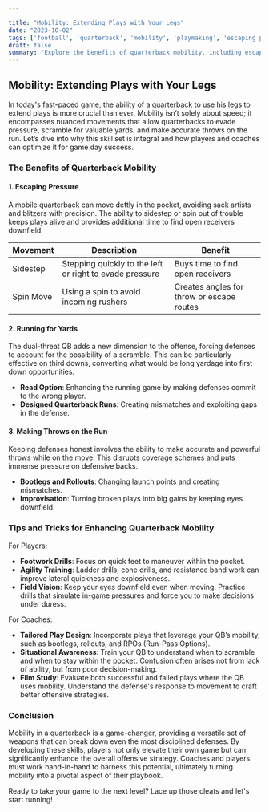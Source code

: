 ```yaml
---

title: "Mobility: Extending Plays with Your Legs"
date: "2023-10-02"
tags: ['football', 'quarterback', 'mobility', 'playmaking', 'escaping pressure', 'scrambling', 'coaching']
draft: false
summary: "Explore the benefits of quarterback mobility, including escaping pressure, running for yards, and making throws on the run."
---
```


## Mobility: Extending Plays with Your Legs

In today's fast-paced game, the ability of a quarterback to use his legs to extend plays is more crucial than ever. Mobility isn’t solely about speed; it encompasses nuanced movements that allow quarterbacks to evade pressure, scramble for valuable yards, and make accurate throws on the run. Let’s dive into why this skill set is integral and how players and coaches can optimize it for game day success.

### The Benefits of Quarterback Mobility

#### 1. Escaping Pressure

A mobile quarterback can move deftly in the pocket, avoiding sack artists and blitzers with precision. The ability to sidestep or spin out of trouble keeps plays alive and provides additional time to find open receivers downfield.

<table>
  <thead>
    <tr>
      <th>Movement</th>
      <th>Description</th>
      <th>Benefit</th>
    </tr>
  </thead>
  <tbody>
    <tr>
      <td>Sidestep</td>
      <td>Stepping quickly to the left or right to evade pressure</td>
      <td>Buys time to find open receivers</td>
    </tr>
    <tr>
      <td>Spin Move</td>
      <td>Using a spin to avoid incoming rushers</td>
      <td>Creates angles for throw or escape routes</td>
    </tr>
  </tbody>
</table>

#### 2. Running for Yards

The dual-threat QB adds a new dimension to the offense, forcing defenses to account for the possibility of a scramble. This can be particularly effective on third downs, converting what would be long yardage into first down opportunities.

- **Read Option**: Enhancing the running game by making defenses commit to the wrong player.
- **Designed Quarterback Runs**: Creating mismatches and exploiting gaps in the defense.

#### 3. Making Throws on the Run

Keeping defenses honest involves the ability to make accurate and powerful throws while on the move. This disrupts coverage schemes and puts immense pressure on defensive backs.

- **Bootlegs and Rollouts**: Changing launch points and creating mismatches.
- **Improvisation**: Turning broken plays into big gains by keeping eyes downfield.

### Tips and Tricks for Enhancing Quarterback Mobility

For Players:
- **Footwork Drills**: Focus on quick feet to maneuver within the pocket.
- **Agility Training**: Ladder drills, cone drills, and resistance band work can improve lateral quickness and explosiveness.
- **Field Vision**: Keep your eyes downfield even when moving. Practice drills that simulate in-game pressures and force you to make decisions under duress.

For Coaches:
- **Tailored Play Design**: Incorporate plays that leverage your QB’s mobility, such as bootlegs, rollouts, and RPOs (Run-Pass Options).
- **Situational Awareness**: Train your QB to understand when to scramble and when to stay within the pocket. Confusion often arises not from lack of ability, but from poor decision-making.
- **Film Study**: Evaluate both successful and failed plays where the QB uses mobility. Understand the defense's response to movement to craft better offensive strategies.

### Conclusion

Mobility in a quarterback is a game-changer, providing a versatile set of weapons that can break down even the most disciplined defenses. By developing these skills, players not only elevate their own game but can significantly enhance the overall offensive strategy. Coaches and players must work hand-in-hand to harness this potential, ultimately turning mobility into a pivotal aspect of their playbook.

Ready to take your game to the next level? Lace up those cleats and let's start running!
```
